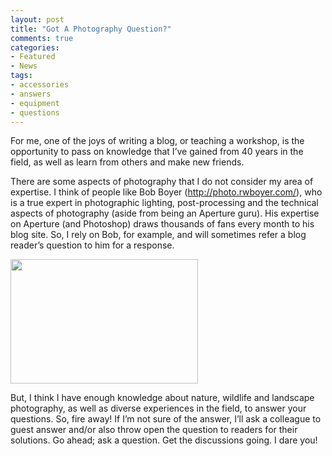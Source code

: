 ```yaml
---
layout: post
title: "Got A Photography Question?"
comments: true
categories:
- Featured
- News
tags:
- accessories
- answers
- equipment
- questions
---
```

For me, one of the joys of writing a blog, or teaching a workshop, is the opportunity to pass on knowledge that I’ve gained from 40 years in the field, as well as learn from others and make new friends.

There are some aspects of photography that I do not consider my area of expertise. I think of people like Bob Boyer (http://photo.rwboyer.com/), who is a true expert in photographic lighting, post-processing and the technical aspects of photography (aside from being an Aperture guru). His expertise on Aperture (and Photoshop) draws thousands of fans every month to his blog site. So, I rely on Bob, for example, and will sometimes refer a blog reader’s question to him for a response.

<a href="http://blog.lesterpickerphoto.com/wp-content/uploads/2010/09/Les-Costa-Rica-1-of-1.jpg"><img class="size-medium wp-image-589" title="Les-Costa Rica 1 of 1" src="http://blog.lesterpickerphoto.com/wp-content/uploads/2010/09/Les-Costa-Rica-1-of-1-300x199.jpg" alt="" width="300" height="199"></a>

But, I think I have enough knowledge about nature, wildlife and landscape photography, as well as diverse experiences in the field, to answer your questions. So, fire away! If I’m not sure of the answer, I’ll ask a colleague to guest answer and/or also throw open the question to readers for their solutions. Go ahead; ask a question. Get the discussions going. I dare you!